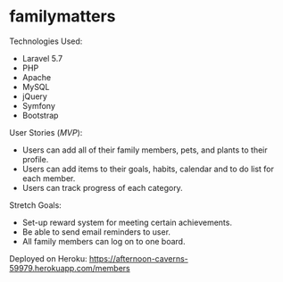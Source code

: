 # familymatters

Technologies Used:
* Laravel 5.7
* PHP
* Apache
* MySQL
* jQuery
* Symfony
* Bootstrap

User Stories (*MVP*):

* Users can add all of their family members, pets, and plants to their profile.
* Users can add items to their goals, habits, calendar and to do list for each member.
* Users can track progress of each category.

Stretch Goals:

* Set-up reward system for meeting certain achievements.
* Be able to send email reminders to user.
* All family members can log on to one board.

Deployed on Heroku: https://afternoon-caverns-59979.herokuapp.com/members
